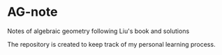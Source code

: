 # AG-note
Notes of algebraic geometry following Liu's book and solutions

The repository is created to keep track of my personal learning process. 
